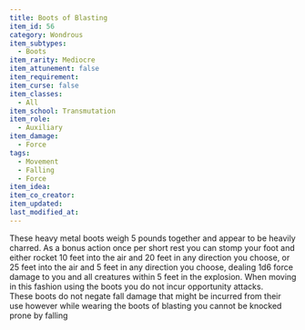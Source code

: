 ```yaml
---
title: Boots of Blasting
item_id: 56
category: Wondrous
item_subtypes:
  - Boots
item_rarity: Mediocre
item_attunement: false
item_requirement:
item_curse: false
item_classes:
  - All
item_school: Transmutation
item_role:
  - Auxiliary
item_damage:
  - Force
tags:
  - Movement
  - Falling
  - Force
item_idea:
item_co_creator:
item_updated:
last_modified_at:
---
```

These heavy metal boots weigh 5 pounds together and appear to be heavily charred.
As a bonus action once per short rest you can stomp your foot and either rocket 10 feet into the air and 20 feet in any direction you choose, or 25 feet into the air and 5 feet in any direction you choose, dealing 1d6 force damage to you and all creatures within 5 feet in the explosion. When moving in this fashion using the boots you do not incur opportunity attacks.  
These boots do not negate fall damage that might be incurred from their use however while wearing the boots of blasting you cannot be knocked prone by falling
